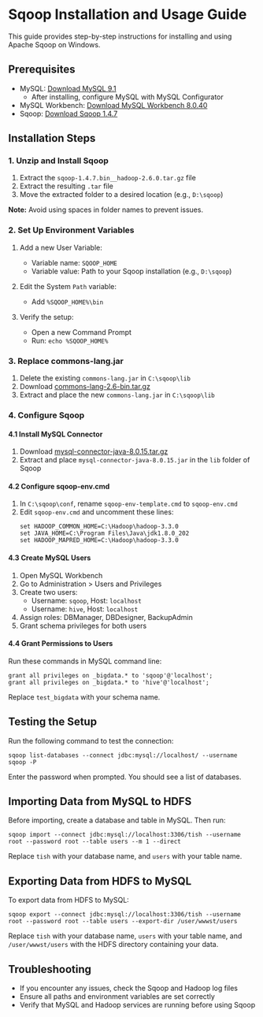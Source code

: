 # Sqoop Installation and Usage Guide

This guide provides step-by-step instructions for installing and using Apache Sqoop on Windows.

## Prerequisites

- MySQL: [Download MySQL 9.1](https://dev.mysql.com/get/Downloads/MySQL-9.1/mysql-9.1.0-winx64.msi)
  - After installing, configure MySQL with MySQL Configurator
- MySQL Workbench: [Download MySQL Workbench 8.0.40](https://dev.mysql.com/get/Downloads/MySQLGUITools/mysql-workbench-community-8.0.40-winx64.msi)
- Sqoop: [Download Sqoop 1.4.7](https://archive.apache.org/dist/sqoop/1.4.7/sqoop-1.4.7.bin__hadoop-2.6.0.tar.gz)

## Installation Steps

### 1. Unzip and Install Sqoop

1. Extract the `sqoop-1.4.7.bin__hadoop-2.6.0.tar.gz` file
2. Extract the resulting `.tar` file
3. Move the extracted folder to a desired location (e.g., `D:\sqoop`)

**Note:** Avoid using spaces in folder names to prevent issues.

### 2. Set Up Environment Variables

1. Add a new User Variable:
   - Variable name: `SQOOP_HOME`
   - Variable value: Path to your Sqoop installation (e.g., `D:\sqoop`)

2. Edit the System `Path` variable:
   - Add `%SQOOP_HOME%\bin`

3. Verify the setup:
   - Open a new Command Prompt
   - Run: `echo %SQOOP_HOME%`

### 3. Replace commons-lang.jar

1. Delete the existing `commons-lang.jar` in `C:\sqoop\lib`
2. Download [commons-lang-2.6-bin.tar.gz](https://dlcdn.apache.org//commons/lang/binaries/commons-lang-2.6-bin.tar.gz)
3. Extract and place the new `commons-lang.jar` in `C:\sqoop\lib`

### 4. Configure Sqoop

#### 4.1 Install MySQL Connector

1. Download [mysql-connector-java-8.0.15.tar.gz](http://ftp.ntu.edu.tw/MySQL/Downloads/Connector-J/mysql-connector-java-8.0.15.tar.gz)
2. Extract and place `mysql-connector-java-8.0.15.jar` in the `lib` folder of Sqoop

#### 4.2 Configure sqoop-env.cmd

1. In `C:\sqoop\conf`, rename `sqoop-env-template.cmd` to `sqoop-env.cmd`
2. Edit `sqoop-env.cmd` and uncomment these lines:
   ```
   set HADOOP_COMMON_HOME=C:\Hadoop\hadoop-3.3.0
   set JAVA_HOME=C:\Program Files\Java\jdk1.8.0_202
   set HADOOP_MAPRED_HOME=C:\Hadoop\hadoop-3.3.0
   ```

#### 4.3 Create MySQL Users

1. Open MySQL Workbench
2. Go to Administration > Users and Privileges
3. Create two users:
   - Username: `sqoop`, Host: `localhost`
   - Username: `hive`, Host: `localhost`
4. Assign roles: DBManager, DBDesigner, BackupAdmin
5. Grant schema privileges for both users

#### 4.4 Grant Permissions to Users

Run these commands in MySQL command line:

```mysql
grant all privileges on _bigdata.* to 'sqoop'@'localhost';
grant all privileges on _bigdata.* to 'hive'@'localhost';
```

Replace `test_bigdata` with your schema name.

## Testing the Setup

Run the following command to test the connection:

```
sqoop list-databases --connect jdbc:mysql://localhost/ --username sqoop -P
```

Enter the password when prompted. You should see a list of databases.

## Importing Data from MySQL to HDFS

Before importing, create a database and table in MySQL. Then run:

```
sqoop import --connect jdbc:mysql://localhost:3306/tish --username root --password root --table users --m 1 --direct
```

Replace `tish` with your database name, and `users` with your table name.

## Exporting Data from HDFS to MySQL

To export data from HDFS to MySQL:

```
sqoop export --connect jdbc:mysql://localhost:3306/tish --username root --password root --table users --export-dir /user/wwwst/users
```

Replace `tish` with your database name, `users` with your table name, and `/user/wwwst/users` with the HDFS directory containing your data.

## Troubleshooting

- If you encounter any issues, check the Sqoop and Hadoop log files
- Ensure all paths and environment variables are set correctly
- Verify that MySQL and Hadoop services are running before using Sqoop

